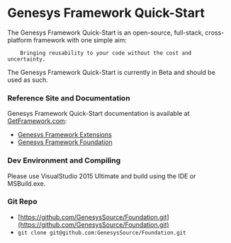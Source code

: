 # Genesys Framework Quick-Start
The Genesys Framework Quick-Start is an open-source, full-stack, cross-platform framework with one simple aim:

		Bringing reusability to your code without the cost and uncertainty.

The Genesys Framework Quick-Start is currently in Beta and should be used as such. 

### Reference Site and Documentation
Genesys Framework Quick-Start documentation is available at [GetFramework.com](http://www.GetFramework.com):

* [Genesys Framework Extensions](http://docs.GetFramework.com/reference/Genesys-Framework-Extensions)
* [Genesys Framework Foundation](http://docs.GetFramework.com/reference/Genesys-Framework-Foundation)

### Dev Environment and Compiling
Please use VisualStudio 2015 Ultimate and build using the IDE or MSBuild.exe.

### Git Repo
- [https://github.com/GenesysSource/Foundation.git](https://github.com/GenesysSource/Foundation.git)
- `git clone git@github.com:GenesysSource/Foundation.git`
